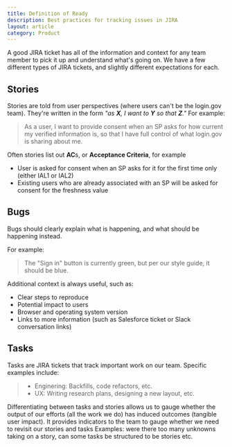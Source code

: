 ```yaml
---
title: Definition of Ready
description: Best practices for tracking issues in JIRA
layout: article
category: Product
---
```


A good JIRA ticket has all of the information and context for any team member
to pick it up and understand what's going on. We have a few different types of
JIRA tickets, and slightly different expectations for each.

## Stories

Stories are told from user perspectives (where users can't be the login.gov
team). They're written in the form *"as **X**, I want to **Y** so that **Z**."*
For example:

> As a user, I want to provide consent when an SP asks for how current my verified
> information is, so that I have full control of what login.gov is sharing about me.

Often stories list out **AC**s, or **Acceptance Criteria**, for example

- User is asked for consent when an SP asks for it for the first time only
  (either IAL1 or IAL2)
- Existing users who are already associated with an SP will be asked for consent
  for the freshness value


## Bugs

Bugs should clearly explain what is happening, and what should be happening
instead.

For example:

> The "Sign in" button is currently green, but per our style guide, it should be
> blue.

Additional context is always useful, such as:

- Clear steps to reproduce
- Potential impact to users
- Browser and operating system version
- Links to more information (such as Salesforce ticket or Slack conversation links)

## Tasks

Tasks are JIRA tickets that track important work on our team. Specific examples include:
> * Enginering: Backfills, code refactors, etc.
> * UX: Writing research plans, designing a new layout, etc.

Differentiating between tasks and stories allows us to gauge whether the output of our efforts (all the work we do) has induced outcomes (tangible user impact). It provides indicators to the team to gauge whether we need to revisit our stories and tasks Examples: were there too many unknowns taking on a story, can some tasks be structured to be stories etc.
